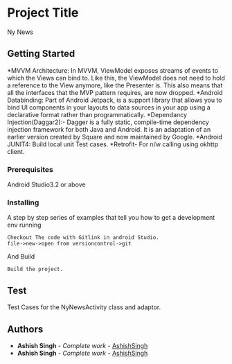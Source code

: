 # Project Title

Ny News

## Getting Started

*MVVM Architecture: In MVVM, ViewModel exposes streams of events to which the Views can bind to. Like this, the ViewModel does not need to hold a reference to the View anymore, like the Presenter is. This also means that all the interfaces that the MVP pattern requires, are now dropped.
*Android Databinding: Part of Android Jetpack, is a support library that allows you to bind UI components in your layouts to data sources in your app using a declarative format rather than programmatically.
*Dependancy Injection(Daggar2):- Dagger is a fully static, compile-time dependency injection framework for both Java and Android. It is an adaptation of an earlier version created by Square and now maintained by Google. 
*Android JUNIT4: Build local unit Test cases.
*Retrofit- For n/w calling using okhttp client.

### Prerequisites

Android Studio3.2 or above

 

### Installing

A step by step series of examples that tell you how to get a development env running



```
Checkout The code with Gitlink in android Studio.
file->new->open from versioncontrol->git
```

And Build

```
Build the project.
```



##  Test

Test Cases for the NyNewsActivity class and adaptor.

 

 


## Authors

* **Ashish Singh** - *Complete work* - [AshishSingh](https://github.com/Ashishsingh009)
* **Ashish Singh** - *Complete work* - [AshishSingh](https://github.com/Ashishsingh009)


